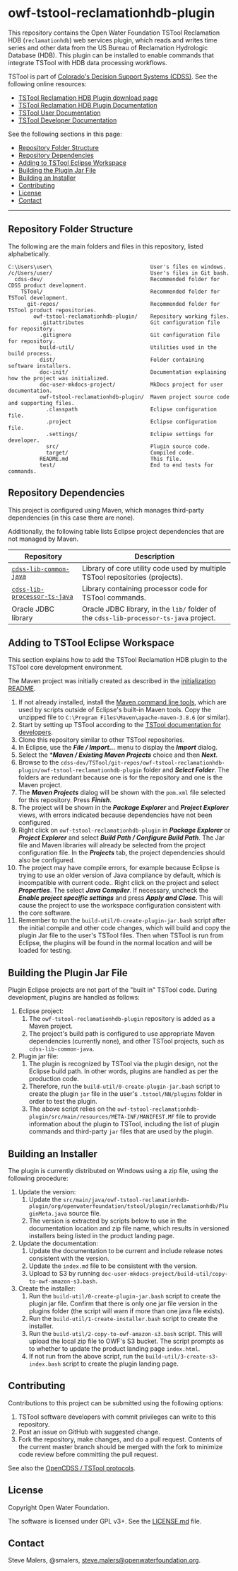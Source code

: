# owf-tstool-reclamationhdb-plugin #

This repository contains the Open Water Foundation TSTool Reclamation HDB (`reclamationhdb`) web services plugin,
which reads and writes time series and other data from the US Bureau of Reclamation Hydrologic Database (HDB).
This plugin can be installed to enable commands that integrate TSTool with HDB data processing workflows.

TSTool is part of [Colorado's Decision Support Systems (CDSS)](https://www.colorado.gov/cdss).
See the following online resources:

*   [TSTool Reclamation HDB Plugin download page](https://software.openwaterfoundation.org/tstool-reclamationhdb-plugin/)
*   [TSTool Reclamation HDB Plugin Documentation](https://software.openwaterfoundation.org/tstool-reclamationhdb-plugin/latest/doc-user/)
*   [TSTool User Documentation](https://opencdss.state.co.us/tstool/latest/doc-user/)
*   [TSTool Developer Documentation](https://opencdss.state.co.us/tstool/latest/doc-dev/)

See the following sections in this page:

*   [Repository Folder Structure](#repository-folder-structure)
*   [Repository Dependencies](#repository-dependencies)
*   [Adding to TSTool Eclipse Workspace](#adding-to-tstool-eclipse-workspace)
*   [Building the Plugin Jar File](#building-the-plugin-jar-file)
*   [Building an Installer](#building-an-installer)
*   [Contributing](#contributing)
*   [License](#license)
*   [Contact](#contact)

-----

## Repository Folder Structure ##

The following are the main folders and files in this repository, listed alphabetically.

```
C:\Users\user\                               User's files on windows.
/c/Users/user/                               User's files in Git bash.
  cdss-dev/                                  Recommended folder for CDSS product development.
    TSTool/                                  Recommended folder for TSTool development.
      git-repos/                             Recommended folder for TSTool product repositories.
        owf-tstool-reclamationhdb-plugin/    Repository working files.
          .gitattributes                     Git configuration file for repository.
          .gitignore                         Git configuration file for repository.
          build-util/                        Utilities used in the build process.
          dist/                              Folder containing software installers.
          doc-init/                          Documentation explaining how the project was initialized.
          doc-user-mkdocs-project/           MkDocs project for user documentation.
          owf-tstool-reclamationhdb-plugin/  Maven project source code and supporting files.
            .classpath                       Eclipse configuration file.
            .project                         Eclipse configuration file.
            .settings/                       Eclipse settings for developer.
            src/                             Plugin source code.
            target/                          Compiled code.
          README.md                          This file.
          test/                              End to end tests for commands.
```

## Repository Dependencies ##

This project is configured using Maven, which manages third-party dependencies (in this case there are none).

Additionally, the following table lists Eclipse project dependencies that are not managed by Maven.

|**Repository**|**Description**|
|------------------------------------------------------------------------------------------|----------------------------------------------------|
|[`cdss-lib-common-java`](https://github.com/OpenCDSS/cdss-lib-common-java)                |Library of core utility code used by multiple TSTool repositories (projects).|
|[`cdss-lib-processor-ts-java`](https://github.com/OpenCDSS/cdss-lib-processor-ts-java)    |Library containing processor code for TSTool commands.|
| Oracle JDBC library | Oracle JDBC library, in the `lib/` folder of the `cdss-lib-processor-ts-java` project. |

## Adding to TSTool Eclipse Workspace ##

This section explains how to add the TSTool Reclamation HDB plugin to the TSTool core development environment.

The Maven project was initially created as described in the [initialization README](doc-init/README.md).

1.  If not already installed, install the
    [Maven command line tools](https://maven.apache.org/install),
    which are used by scripts outside of Eclipse's built-in Maven tools.
    Copy the unzipped file to `C:\Program Files\Maven\apache-maven-3.8.6` (or similar).
2.  Start by setting up TSTool according to the
    [TSTool documentation for developers](https://opencdss.state.co.us/tstool/latest/doc-dev/).
3.  Clone this repository similar to other TSTool repositories.
4.  In Eclipse, use the ***File / Import...*** menu to display the ***Import*** dialog.
5.  Select the ****Maven / Existing Maven Projects*** choice and then ***Next***.
6.  Browse to the `cdss-dev/TSTool/git-repos/owf-tstool-reclamationhdb-plugin/owf-tstool-reclamationhdb-plugin` folder
    and ***Select Folder***.
    The folders are redundant because one is for the repository and one is the Maven project.
7.  The ***Maven Projects*** dialog will be shown with the `pom.xml` file selected for this repository.
    Press ***Finish***.
8.  The project will be shown in the ***Package Explorer*** and ***Project Explorer*** views,
    with errors indicated because dependencies have not been configured.
9.  Right click on `owf-tstool-reclamationhdb-plugin` in ***Package Explorer*** or ***Project Explorer***
    and select ***Build Path / Configure Build Path***.
    The Jar file and Maven libraries will already be selected from the project configuration file.
    In the ***Projects*** tab, the project dependencies should also be configured.
10. The project may have compile errors, for example because Eclipse is trying to use an older version of Java
    compliance by default, which is incompatible with current code..
    Right click on the project and select ***Properties***.
    The select ***Java Compiler***.
    If necessary, uncheck the ***Enable project specific settings***
    and press ***Apply and Close***.
    This will cause the project to use the workspace configuration consistent with the core software.
11. Remember to run the `build-util/0-create-plugin-jar.bash` script after the initial compile
    and other code changes, which will build and copy the plugin Jar file to the user's TSTool files.
    Then when TSTool is run from Eclipse, the plugins will be found in the normal location and will be loaded for testing.

## Building the Plugin Jar File ##

Plugin Eclipse projects are not part of the "built in" TSTool code.
During development, plugins are handled as follows:

1.  Eclipse project:
    1.  The `owf-tstool-reclamationhdb-plugin` repository is added as a Maven project.
    2.  The project's build path is configured to use appropriate Maven dependencies (currently none),
        and other TSTool projects, such as `cdss-lib-common-java`.
2.  Plugin jar file:
    1.  The plugin is recognized by TSTool via the plugin design, not the Eclipse build path.
        In other words, plugins are handled as per the production code.
    2.  Therefore, run the `build-util/0-create-plugin-jar.bash` script to create the
        plugin `jar` file in the user's `.tstool/NN/plugins` folder in order to test the plugin.
    3.  The above script relies on the `owf-tstool-reclamationhdb-plugin/src/main/resources/META-INF/MANIFEST.MF`
        file to provide information about the plugin to TSTool,
        including the list of plugin commands and third-party `jar` files that are used by the plugin.

## Building an Installer ##

The plugin is currently distributed on Windows using a zip file,
using the following procedure:

1.  Update the version:
    1.  Update the `src/main/java/owf-tstool-reclamationhdb-plugin/org/openwaterfoundation/tstool/plugin/reclamationhdb/PluginMeta.java` source file.
    2.  The version is extracted by scripts below to use in the documentation location and zip file name,
        which results in versioned installers being listed in the product landing page.
2.  Update the documentation:
    1.  Update the documentation to be current and include release notes consistent with the version.
    2.  Update the `index.md` file to be consistent with the version.
    3.  Upload to S3 by running `doc-user-mkdocs-project/build-util/copy-to-owf-amazon-s3.bash`.
3.  Create the installer:
    1.  Run the `build-util/0-create-plugin-jar.bash` script to create the plugin jar file.
        Confirm that there is only one jar file version in the plugins folder
        (the script will warn if more than one java file exists).
    2.  Run the `build-util/1-create-installer.bash` script to create the installer.
    3.  Run the `build-util/2-copy-to-owf-amazon-s3.bash` script.
        This will upload the local zip file to OWF's S3 bucket.
        The script prompts as to whether to update the product landing page `index.html`.
    4.  If not run from the above script,
        run the `build-util/3-create-s3-index.bash` script to create the plugin landing page.

## Contributing ##

Contributions to this project can be submitted using the following options:

1.  TSTool software developers with commit privileges can write to this repository.
2.  Post an issue on GitHub with suggested change.
3.  Fork the repository, make changes, and do a pull request.
    Contents of the current master branch should be merged with the fork to minimize
    code review before committing the pull request.

See also the [OpenCDSS / TSTool protocols](http://learn.openwaterfoundation.org/cdss-website-opencdss/tstool/tstool/).

## License ##

Copyright Open Water Foundation.

The software is licensed under GPL v3+. See the [LICENSE.md](LICENSE.md) file.

## Contact ##

Steve Malers, @smalers, steve.malers@openwaterfoundation.org.
